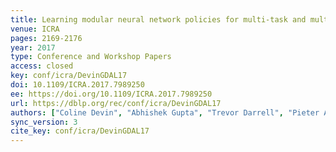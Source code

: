 ```yaml
---
title: Learning modular neural network policies for multi-task and multi-robot transfer.
venue: ICRA
pages: 2169-2176
year: 2017
type: Conference and Workshop Papers
access: closed
key: conf/icra/DevinGDAL17
doi: 10.1109/ICRA.2017.7989250
ee: https://doi.org/10.1109/ICRA.2017.7989250
url: https://dblp.org/rec/conf/icra/DevinGDAL17
authors: ["Coline Devin", "Abhishek Gupta", "Trevor Darrell", "Pieter Abbeel", "Sergey Levine"]
sync_version: 3
cite_key: conf/icra/DevinGDAL17
---
```

